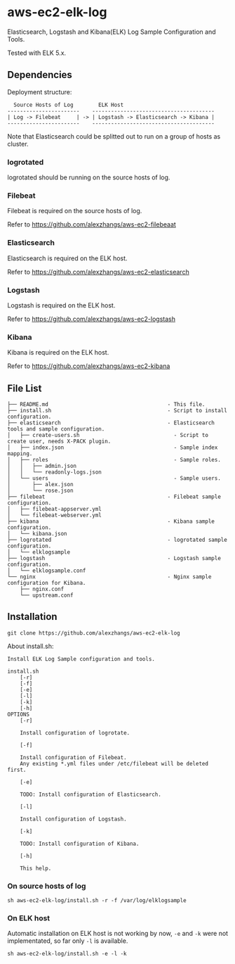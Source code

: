 # aws-ec2-elk-log

Elasticsearch, Logstash and Kibana(ELK) Log Sample Configuration and Tools.

Tested with ELK 5.x.

## Dependencies

Deployment structure:

```
  Source Hosts of Log        ELK Host
-----------------------    ---------------------------------------
| Log -> Filebeat     | -> | Logstash -> Elasticsearch -> Kibana |
-----------------------    ---------------------------------------
```

Note that Elasticsearch could be splitted out to run on a group of
hosts as cluster.

### logrotated

logrotated should be running on the source hosts of log.

### Filebeat

Filebeat is required on the source hosts of log.

Refer to https://github.com/alexzhangs/aws-ec2-filebeaat

### Elasticsearch

Elasticsearch is required on the ELK host.

Refer to https://github.com/alexzhangs/aws-ec2-elasticsearch

### Logstash

Logstash is required on the ELK host.

Refer to https://github.com/alexzhangs/aws-ec2-logstash

### Kibana

Kibana is required on the ELK host.

Refer to https://github.com/alexzhangs/aws-ec2-kibana



## File List

```
├── README.md                                      - This file.
├── install.sh                                     - Script to install configuration.
├── elasticsearch                                  - Elasticsearch tools and sample configuration.
│   ├── create-users.sh                              - Script to create user, needs X-PACK plugin.
│   ├── index.json                                   - Sample index mapping.
│   ├── roles                                        - Sample roles.
│   │   ├── admin.json
│   │   └── readonly-logs.json
│   └── users                                        - Sample users.
│       ├── alex.json
│       └── rose.json
├── filebeat                                       - Filebeat sample configuration.
│   ├── filebeat-appserver.yml
│   └── filebeat-webserver.yml
├── kibana                                         - Kibana sample configuration.
│   └── kibana.json
├── logrotated                                     - logrotated sample configuration.
│   └── elklogsample
├── logstash                                       - Logstash sample configuration.
│   └── elklogsample.conf
└── nginx                                          - Nginx sample configuration for Kibana.
    ├── nginx.conf
    └── upstream.conf
```



## Installation

```
git clone https://github.com/alexzhangs/aws-ec2-elk-log
```

About install.sh:

```
Install ELK Log Sample configuration and tools.

install.sh
	[-r]
	[-f]
	[-e]
	[-l]
	[-k]
	[-h]
OPTIONS
	[-r]

	Install configuration of logrotate.

	[-f]

	Install configuration of Filebeat.
	Any existing *.yml files under /etc/filebeat will be deleted first.

	[-e]

	TODO: Install configuration of Elasticsearch.

	[-l]

	Install configuration of Logstash.

	[-k]

	TODO: Install configuration of Kibana.

	[-h]

	This help.
```



### On source hosts of log

```
sh aws-ec2-elk-log/install.sh -r -f /var/log/elklogsample
```

### On ELK host

Automatic installation on ELK host is not working by now, `-e` and `-k` were not implementated, so far only `-l` is available.

```
sh aws-ec2-elk-log/install.sh -e -l -k
```

